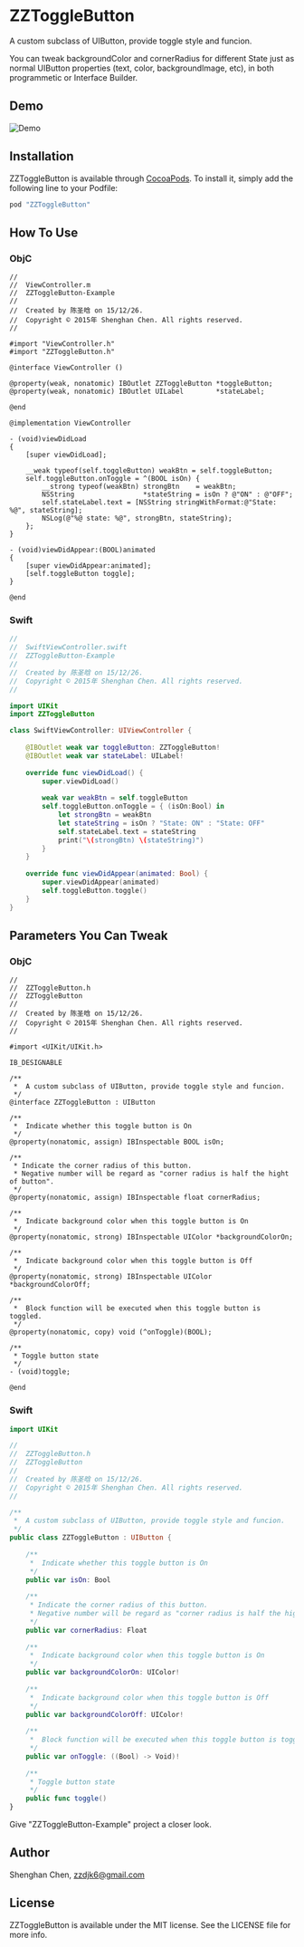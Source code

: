 # ZZToggleButton

A custom subclass of UIButton, provide toggle style and funcion.

You can tweak backgroundColor and cornerRadius for different State just as normal UIButton properties (text, color, backgroundImage, etc), in both programmetic or Interface Builder.

## Demo

![Demo](https://raw.githubusercontent.com/zzdjk6/ZZToggleButton/master/Stuff/Demo.gif)

## Installation

ZZToggleButton is available through [CocoaPods](http://cocoapods.org). To install
it, simply add the following line to your Podfile:

```ruby
pod "ZZToggleButton"
```

## How To Use

### ObjC

```ObjC
//
//  ViewController.m
//  ZZToggleButton-Example
//
//  Created by 陈圣晗 on 15/12/26.
//  Copyright © 2015年 Shenghan Chen. All rights reserved.
//

#import "ViewController.h"
#import "ZZToggleButton.h"

@interface ViewController ()

@property(weak, nonatomic) IBOutlet ZZToggleButton *toggleButton;
@property(weak, nonatomic) IBOutlet UILabel        *stateLabel;

@end

@implementation ViewController

- (void)viewDidLoad
{
    [super viewDidLoad];

    __weak typeof(self.toggleButton) weakBtn = self.toggleButton;
    self.toggleButton.onToggle = ^(BOOL isOn) {
        __strong typeof(weakBtn) strongBtn    = weakBtn;
        NSString                 *stateString = isOn ? @"ON" : @"OFF";
        self.stateLabel.text = [NSString stringWithFormat:@"State: %@", stateString];
        NSLog(@"%@ state: %@", strongBtn, stateString);
    };
}

- (void)viewDidAppear:(BOOL)animated
{
    [super viewDidAppear:animated];
    [self.toggleButton toggle];
}

@end
```

### Swift
```Swift
//
//  SwiftViewController.swift
//  ZZToggleButton-Example
//
//  Created by 陈圣晗 on 15/12/26.
//  Copyright © 2015年 Shenghan Chen. All rights reserved.
//

import UIKit
import ZZToggleButton

class SwiftViewController: UIViewController {
    
    @IBOutlet weak var toggleButton: ZZToggleButton!
    @IBOutlet weak var stateLabel: UILabel!
    
    override func viewDidLoad() {
        super.viewDidLoad()
        
        weak var weakBtn = self.toggleButton
        self.toggleButton.onToggle = { (isOn:Bool) in
            let strongBtn = weakBtn
            let stateString = isOn ? "State: ON" : "State: OFF"
            self.stateLabel.text = stateString
            print("\(strongBtn) \(stateString)")
        }
    }
    
    override func viewDidAppear(animated: Bool) {
        super.viewDidAppear(animated)
        self.toggleButton.toggle()
    }
}
```

## Parameters You Can Tweak

### ObjC
```ObjC
//
//  ZZToggleButton.h
//  ZZToggleButton
//
//  Created by 陈圣晗 on 15/12/26.
//  Copyright © 2015年 Shenghan Chen. All rights reserved.
//

#import <UIKit/UIKit.h>

IB_DESIGNABLE

/**
 *  A custom subclass of UIButton, provide toggle style and funcion.
 */
@interface ZZToggleButton : UIButton

/**
 *  Indicate whether this toggle button is On
 */
@property(nonatomic, assign) IBInspectable BOOL isOn;

/**
 * Indicate the corner radius of this button.
 * Negative number will be regard as "corner radius is half the hight of button".
 */
@property(nonatomic, assign) IBInspectable float cornerRadius;

/**
 *  Indicate background color when this toggle button is On
 */
@property(nonatomic, strong) IBInspectable UIColor *backgroundColorOn;

/**
 *  Indicate background color when this toggle button is Off
 */
@property(nonatomic, strong) IBInspectable UIColor *backgroundColorOff;

/**
 *  Block function will be executed when this toggle button is toggled.
 */
@property(nonatomic, copy) void (^onToggle)(BOOL);

/**
 * Toggle button state
 */
- (void)toggle;

@end
```
### Swift

```swift
import UIKit

//
//  ZZToggleButton.h
//  ZZToggleButton
//
//  Created by 陈圣晗 on 15/12/26.
//  Copyright © 2015年 Shenghan Chen. All rights reserved.
//

/**
 *  A custom subclass of UIButton, provide toggle style and funcion.
 */
public class ZZToggleButton : UIButton {
    
    /**
     *  Indicate whether this toggle button is On
     */
    public var isOn: Bool
    
    /**
     * Indicate the corner radius of this button.
     * Negative number will be regard as "corner radius is half the hight of button".
     */
    public var cornerRadius: Float
    
    /**
     *  Indicate background color when this toggle button is On
     */
    public var backgroundColorOn: UIColor!
    
    /**
     *  Indicate background color when this toggle button is Off
     */
    public var backgroundColorOff: UIColor!
    
    /**
     *  Block function will be executed when this toggle button is toggled.
     */
    public var onToggle: ((Bool) -> Void)!
    
    /**
     * Toggle button state
     */
    public func toggle()
}
```

Give "ZZToggleButton-Example" project a closer look.

## Author

Shenghan Chen, zzdjk6@gmail.com

## License

ZZToggleButton is available under the MIT license. See the LICENSE file for more info.